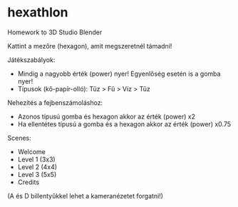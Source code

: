 # hexathlon
Homework to 3D Studio Blender

Kattint a mezőre (hexagon), amit megszeretnél támadni!

Játékszabályok:
- Mindig a nagyobb érték (power) nyer! Egyenlőség esetén is a gomba nyer!
- Típusok (kő-papír-olló): Tűz > Fű > Víz > Tűz

Nehezítés a fejbenszámoláshoz:
- Azonos típusú gomba és hexagon akkor az érték (power) x2
- Ha ellentétes típusú a gomba és a hexagon akkor az érték (power) x0.75 

Scenes:
- Welcome
- Level 1 (3x3)
- Level 2 (4x4)
- Level 3 (5x5)
- Credits

(A és D billentyűkkel lehet a kameranézetet forgatni!)
